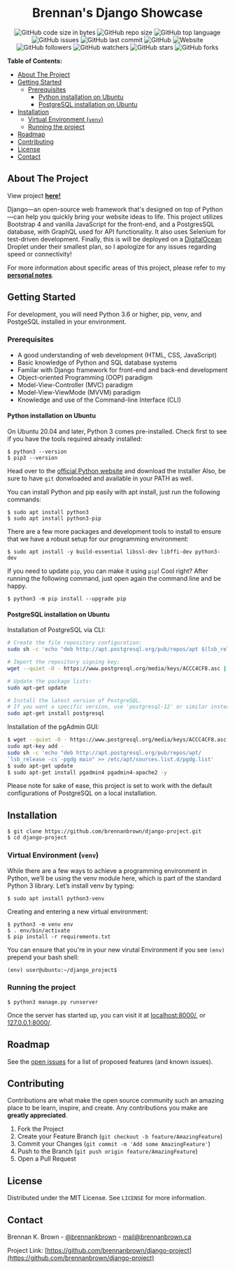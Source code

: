 <h1 align="center">Brennan's Django Showcase</h1>

<!-- NEW BADGES-->
<p align="center">
<img alt="GitHub code size in bytes"
src="https://img.shields.io/github/languages/code-size/brennanbrown/django-project"> <img alt="GitHub repo size"
src="https://img.shields.io/github/repo-size/brennanbrown/django-project"> <img alt="GitHub top language"
src="https://img.shields.io/github/languages/top/brennanbrown/django-project"> <img alt="GitHub issues" src="https://img.shields.io/github/issues/brennanbrown/django-project"> <img alt="GitHub last commit"
src="https://img.shields.io/github/last-commit/brennanbrown/django-project"> <img alt="GitHub" src="https://img.shields.io/github/license/brennanbrown/django-project"> <img alt="Website"
src="https://img.shields.io/website?down_color=red&down_message=Offline%21&label=Status&up_color=darkgreen&up_message=Online%21&url=https%3A%2F%2Fdjango.life">
<br />
<img alt="GitHub followers"
src="https://img.shields.io/github/followers/brennanbrown?label=Follow%20Me%21&style=social"> <img alt="GitHub watchers"
src="https://img.shields.io/github/watchers/brennanbrown/django-project?label=Watch%21&style=social"> <img alt="GitHub stars"
src="https://img.shields.io/github/stars/brennanbrown/django-project?label=Star%21&style=social"> <img alt="GitHub forks"
src="https://img.shields.io/github/forks/brennanbrown/django-project?label=Fork%21&style=social">
</p>

**Table of Contents:**

- [About The Project](#about-the-project)
- [Getting Started](#getting-started)
  - [Prerequisites](#prerequisites)
    - [Python installation on Ubuntu](#python-installation-on-ubuntu)
    - [PostgreSQL installation on Ubuntu](#postgresql-installation-on-ubuntu)
- [Installation](#installation)
  - [Virtual Environment (`venv`)](#virtual-environment-venv)
  - [Running the project](#running-the-project)
- [Roadmap](#roadmap)
- [Contributing](#contributing)
- [License](#license)
- [Contact](#contact)

<!-- ABOUT THE PROJECT -->
## About The Project

View project **[here!](http://django.life/)**

Django—an open-source web framework that's designed on top of Python—can help you quickly bring your website ideas to life. This project utilizes Bootstrap 4 and vanilla JavaScript for the front-end, and a PostgresSQL database, with GraphQL used for API functionality. It also uses Selenium for test-driven development. Finally, this is will be deployed on a [DigitalOcean](https://digitalocean.com/) Droplet under their smallest plan, so I apologize for any issues regarding speed or connectivity!

For more information about specific areas of this project, please refer to my **[personal notes](https://github.com/brennanbrown/django-project/blob/master/NOTES.md)**.

<!-- GETTING STARTED -->
## Getting Started

For development, you will need Python 3.6 or higher, pip, venv, and PostgeSQL installed in your environment.

### Prerequisites

* A good understanding of web development (HTML, CSS, JavaScript)
* Basic knowledge of Python and SQL database systems
* Familar with Django framework for front-end and back-end development
* Object-oriented Programming (OOP) paradigm
* Model-View-Controller (MVC) paradigm
* Model-View-ViewMode (MVVM) paradigm
* Knowledge and use of the Command-line Interface (CLI)

#### Python installation on Ubuntu

On Ubuntu 20.04 and later, Python 3 comes pre-installed. Check first to see if you have the tools required already installed:

    $ python3 --version
    $ pip3 --version

Head over to the [official Python website](https://www.python.org/downloads/) and download the installer
Also, be sure to have `git` donwloaded and available in your PATH as well.

You can install Python and pip easily with apt install, just run the following commands:

    $ sudo apt install python3
    $ sudo apt install python3-pip

There are a few more packages and development tools to install to ensure that we have a robust setup for our programming environment:

    $ sudo apt install -y build-essential libssl-dev libffi-dev python3-dev

If you need to update `pip`, you can make it using `pip`! Cool right? After running the following command, just open again the command line and be happy.

    $ python3 -m pip install --upgrade pip

#### PostgreSQL installation on Ubuntu

Installation of PostgreSQL via CLI:

```bash
# Create the file repository configuration:
sudo sh -c 'echo "deb http://apt.postgresql.org/pub/repos/apt $(lsb_release -cs)-pgdg main" > /etc/apt/sources.list.d/pgdg.list'

# Import the repository signing key:
wget --quiet -O - https://www.postgresql.org/media/keys/ACCC4CF8.asc | sudo apt-key add -

# Update the package lists:
sudo apt-get update

# Install the latest version of PostgreSQL.
# If you want a specific version, use 'postgresql-12' or similar instead of 'postgresql':
sudo apt-get install postgresql
```

Installation of the pgAdmin GUI:

```bash
$ wget --quiet -O - https://www.postgresql.org/media/keys/ACCC4CF8.asc |
sudo apt-key add -
sudo sh -c 'echo "deb http://apt.postgresql.org/pub/repos/apt/
`lsb_release -cs`-pgdg main" >> /etc/apt/sources.list.d/pgdg.list'
$ sudo apt-get update
$ sudo apt-get install pgadmin4 pgadmin4-apache2 -y
```

Please note for sake of ease, this project is set to work with the default configurations of PostgreSQL on a local installation.


## Installation

    $ git clone https://github.com/brennanbrown/django-project.git
    $ cd django-project

### Virtual Environment (`venv`)

While there are a few ways to achieve a programming environment in Python, we’ll be using the venv module here, which is part of the standard Python 3 library. Let’s install venv by typing:

    $ sudo apt install python3-venv

Creating and entering a new virtual environment:

    $ python3 -m venv env
    $ . env/bin/activate
    $ pip install -r requirements.txt

You can ensure that you're in your new virutal Environment if you see `(env)` prepend your bash shell:

    (env) user@ubuntu:~/django_project$ 

### Running the project

    $ python3 manage.py runserver

Once the server has started up, you can visit it at [localhost:8000/](localhost:8000/), or [127.0.0.1:8000/](127.0.0.1:8000/).

<!-- ROADMAP -->
## Roadmap

See the [open issues](https://github.com/brennanbrown/django-project/issues) for a list of proposed features (and known issues).

<!-- CONTRIBUTING -->
## Contributing

Contributions are what make the open source community such an amazing place to be learn, inspire, and create. Any contributions you make are **greatly appreciated**.

1. Fork the Project
2. Create your Feature Branch (`git checkout -b feature/AmazingFeature`)
3. Commit your Changes (`git commit -m 'Add some AmazingFeature'`)
4. Push to the Branch (`git push origin feature/AmazingFeature`)
5. Open a Pull Request

<!-- LICENSE -->
## License

Distributed under the MIT License. See `LICENSE` for more information.

<!-- CONTACT -->
## Contact

Brennan K. Brown - [@brennankbrown](https://twitter.com/brennanbrown) - [mail@brennanbrown.ca](mailto:mail@brennanbrown.ca)

Project Link: [https://github.com/brennanbrown/django-project](https://github.com/brennanbrown/django-project)